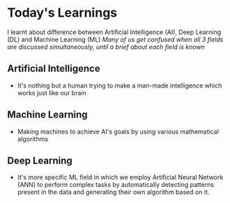 # Today's Learnings
I learnt about difference between Artificial Intelligence (AI), Deep Learning (DL) and Machine Learning (ML)
*Many of us get confused when all 3 fields are discussed simultaneously, until a brief about each field is known*

## Artificial Intelligence
  -  It's nothing but a human trying to make a man-made intelligence which works just like our brain

## Machine Learning
  - Making machines to achieve AI's goals by using various mathematical algorithms
    
## Deep Learning
  - It's more specific ML field in which we employ Artificial Neural Network (ANN) to perform complex tasks by automatically detecting patterns present in the data and generating their own algorithm based on it. 
